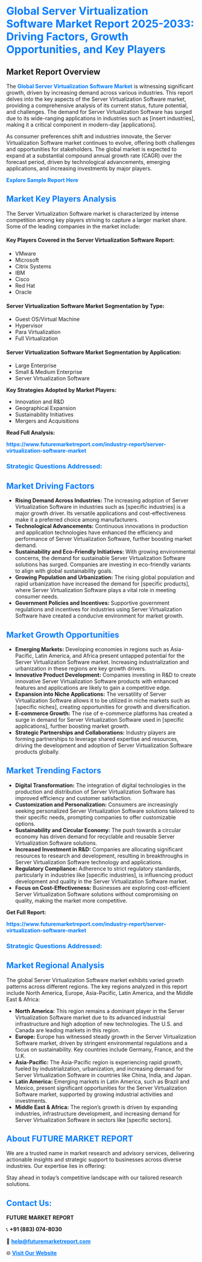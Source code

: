 <h1 style="color: #007BFF;">Global Server Virtualization Software Market Report 2025-2033: Driving Factors, Growth Opportunities, and Key Players</h1>

<section id="overview">
<h2>Market Report Overview</h2>
<p>The <a href="https://www.futuremarketreport.com/industry-report/server-virtualization-software-market" style="color: #007BFF; text-decoration: none;"><strong>Global Server Virtualization Software Market</strong></a> is witnessing significant growth, driven by increasing demand across various industries. This report delves into the key aspects of the Server Virtualization Software market, providing a comprehensive analysis of its current status, future potential, and challenges. The demand for Server Virtualization Software has surged due to its wide-ranging applications in industries such as [insert industries], making it a critical component in modern-day [applications].</p>
<p>As consumer preferences shift and industries innovate, the Server Virtualization Software market continues to evolve, offering both challenges and opportunities for stakeholders. The global market is expected to expand at a substantial compound annual growth rate (CAGR) over the forecast period, driven by technological advancements, emerging applications, and increasing investments by major players.</p>
</section>

<section id="overview">
<p><a href="https://www.futuremarketreport.com/request-sample/reportId=120673" style="color: #007BFF; text-decoration: none;"><strong>Explore Sample Report Here</strong></a></p>
</section>

<section id="key-players">
<h2 style="color: #007BFF;">Market Key Players Analysis</h2>
<p>The Server Virtualization Software market is characterized by intense competition among key players striving to capture a larger market share. Some of the leading companies in the market include:</p>
<h4>Key Players Covered in the Server Virtualization Software Report:</h4>
<ul><li>VMware</li><li>Microsoft</li><li>Citrix Systems</li><li>IBM</li><li>Cisco</li><li>Red Hat</li><li>Oracle</li></ul>
<h4>Server Virtualization Software Market Segmentation by Type:</h4>
<ul><li>Guest OS/Virtual Machine</li><li>Hypervisor</li><li>Para Virtualization</li><li>Full Virtualization</li></ul>

<h4>Server Virtualization Software Market Segmentation by Application:</h4>
<ul><li>Large Enterprise</li><li>Small &amp; Medium Enterprise</li><li>Server Virtualization Software</li></ul>
<p><strong>Key Strategies Adopted by Market Players:</strong></p>
<ul>
<li>Innovation and R&D</li>
<li>Geographical Expansion</li>
<li>Sustainability Initiatives</li>
<li>Mergers and Acquisitions</li>
</ul>
</section>

<section>
<p><strong>Read Full Analysis: </strong></p><a href="https://www.futuremarketreport.com/industry-report/server-virtualization-software-market" style="color: #007BFF; text-decoration: none;"><strong>https://www.futuremarketreport.com/industry-report/server-virtualization-software-market</strong></a>
<h3 style="color: #007BFF;">Strategic Questions Addressed:</h3>
</section>

<section id="driving-factors">
<h2 style="color: #007BFF;">Market Driving Factors</h2>
<ul>
<li><strong>Rising Demand Across Industries:</strong> The increasing adoption of Server Virtualization Software in industries such as [specific industries] is a major growth driver. Its versatile applications and cost-effectiveness make it a preferred choice among manufacturers.</li>
<li><strong>Technological Advancements:</strong> Continuous innovations in production and application technologies have enhanced the efficiency and performance of Server Virtualization Software, further boosting market demand.</li>
<li><strong>Sustainability and Eco-Friendly Initiatives:</strong> With growing environmental concerns, the demand for sustainable Server Virtualization Software solutions has surged. Companies are investing in eco-friendly variants to align with global sustainability goals.</li>
<li><strong>Growing Population and Urbanization:</strong> The rising global population and rapid urbanization have increased the demand for [specific products], where Server Virtualization Software plays a vital role in meeting consumer needs.</li>
<li><strong>Government Policies and Incentives:</strong> Supportive government regulations and incentives for industries using Server Virtualization Software have created a conducive environment for market growth.</li>
</ul>
</section>

<section id="growth-opportunities">
<h2 style="color: #007BFF;">Market Growth Opportunities</h2>
<ul>
<li><strong>Emerging Markets:</strong> Developing economies in regions such as Asia-Pacific, Latin America, and Africa present untapped potential for the Server Virtualization Software market. Increasing industrialization and urbanization in these regions are key growth drivers.</li>
<li><strong>Innovative Product Development:</strong> Companies investing in R&D to create innovative Server Virtualization Software products with enhanced features and applications are likely to gain a competitive edge.</li>
<li><strong>Expansion into Niche Applications:</strong> The versatility of Server Virtualization Software allows it to be utilized in niche markets such as [specific niches], creating opportunities for growth and diversification.</li>
<li><strong>E-commerce Growth:</strong> The rise of e-commerce platforms has created a surge in demand for Server Virtualization Software used in [specific applications], further boosting market growth.</li>
<li><strong>Strategic Partnerships and Collaborations:</strong> Industry players are forming partnerships to leverage shared expertise and resources, driving the development and adoption of Server Virtualization Software products globally.</li>
</ul>
</section>

<section id="trending-factors">
<h2 style="color: #007BFF;">Market Trending Factors</h2>
<ul>
<li><strong>Digital Transformation:</strong> The integration of digital technologies in the production and distribution of Server Virtualization Software has improved efficiency and customer satisfaction.</li>
<li><strong>Customization and Personalization:</strong> Consumers are increasingly seeking personalized Server Virtualization Software solutions tailored to their specific needs, prompting companies to offer customizable options.</li>
<li><strong>Sustainability and Circular Economy:</strong> The push towards a circular economy has driven demand for recyclable and reusable Server Virtualization Software solutions.</li>
<li><strong>Increased Investment in R&D:</strong> Companies are allocating significant resources to research and development, resulting in breakthroughs in Server Virtualization Software technology and applications.</li>
<li><strong>Regulatory Compliance:</strong> Adherence to strict regulatory standards, particularly in industries like [specific industries], is influencing product development and quality in the Server Virtualization Software market.</li>
<li><strong>Focus on Cost-Effectiveness:</strong> Businesses are exploring cost-efficient Server Virtualization Software solutions without compromising on quality, making the market more competitive.</li>
</ul>
</section>

<section>
<p><strong>Get Full Report: </strong></p><a href="https://www.futuremarketreport.com/industry-report/server-virtualization-software-market" style="color: #007BFF; text-decoration: none;"><strong>https://www.futuremarketreport.com/industry-report/server-virtualization-software-market</strong></a>
<h3 style="color: #007BFF;">Strategic Questions Addressed:</h3>
</section>


<section id="regional-analysis">
<h2 style="color: #007BFF;">Market Regional Analysis</h2>
<p>The global Server Virtualization Software market exhibits varied growth patterns across different regions. The key regions analyzed in this report include North America, Europe, Asia-Pacific, Latin America, and the Middle East & Africa:</p>
<ul>
<li><strong>North America:</strong> This region remains a dominant player in the Server Virtualization Software market due to its advanced industrial infrastructure and high adoption of new technologies. The U.S. and Canada are leading markets in this region.</li>
<li><strong>Europe:</strong> Europe has witnessed steady growth in the Server Virtualization Software market, driven by stringent environmental regulations and a focus on sustainability. Key countries include Germany, France, and the U.K.</li>
<li><strong>Asia-Pacific:</strong> The Asia-Pacific region is experiencing rapid growth, fueled by industrialization, urbanization, and increasing demand for Server Virtualization Software in countries like China, India, and Japan.</li>
<li><strong>Latin America:</strong> Emerging markets in Latin America, such as Brazil and Mexico, present significant opportunities for the Server Virtualization Software market, supported by growing industrial activities and investments.</li>
<li><strong>Middle East & Africa:</strong> The region’s growth is driven by expanding industries, infrastructure development, and increasing demand for Server Virtualization Software in sectors like [specific sectors].</li>
</ul>
</section>

<footer>
<h2 style="color: #007BFF;">About FUTURE MARKET REPORT</h2>
<p>We are a trusted name in market research and advisory services, delivering actionable insights and strategic support to businesses across diverse industries. Our expertise lies in offering:</p>

<p>Stay ahead in today’s competitive landscape with our tailored research solutions.</p>

<h2 style="color: #007BFF;">Contact Us:</h2>
<p><strong>FUTURE MARKET REPORT</strong></p>
<p>📞 <strong>+91 (883) 074-8030</strong></p>
<p>📧 <strong><a href="mailto:help@futuremarketreport.com" style="color: #007BFF;">help@futuremarketreport.com</a></strong></p>
<p>🌐 <strong><a href="https://www.futuremarketreport.com/" style="color: #007BFF;">Visit Our Website</a></strong></p>
</footer>